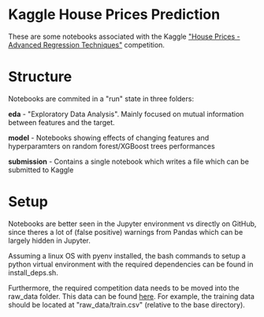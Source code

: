 # Kaggle House Prices Prediction

These are some notebooks associated with the Kaggle ["House Prices - Advanced Regression Techniques"](https://www.kaggle.com/competitions/house-prices-advanced-regression-techniques) competition.

# Structure

Notebooks are commited in a "run" state in three folders:

**eda** - "Exploratory Data Analysis". Mainly focused on mutual information between features and the target.

**model** - Notebooks showing effects of changing features and hyperparamters on random forest/XGBoost trees performances

**submission** - Contains a single notebook which writes a file which can be submitted to Kaggle


# Setup

Notebooks are better seen in the Jupyter environment vs directly on GitHub, since theres a lot of (false positive) warnings from Pandas which can be largely hidden in Jupyter.

Assuming a linux OS with pyenv installed, the bash commands to setup a python virtual environment with the required dependencies can be found in install\_deps.sh.

Furthermore, the required competition data needs to be moved into the raw\_data folder. This data can be found [here](https://www.kaggle.com/competitions/house-prices-advanced-regression-techniques/data). For example, the training data should be located at "raw\_data/train.csv" (relative to the base directory).



